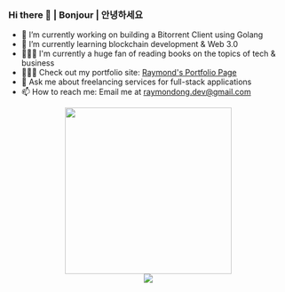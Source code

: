 ### Hi there 👋 | Bonjour | 안녕하세요

<!--
**rayjosong/rayjosong** is a ✨ _special_ ✨ repository because its `README.md` (this file) appears on your GitHub profile.
-->

- 🔭 I’m currently working on building a Bitorrent Client using Golang
- 🌱 I’m currently learning blockchain development & Web 3.0
- 🏋🏼‍♀️ I'm currently a huge fan of reading books on the topics of tech & business
- 🧑🏼‍💻 Check out my portfolio site: [Raymond's Portfolio Page](https://raymond-portfolio-react.herokuapp.com/)
- 💬 Ask me about freelancing services for full-stack applications
- 📫 How to reach me: Email me at raymondong.dev@gmail.com


<div id="header" align="center">
    <img src="https://media.giphy.com/media/L1R1tvI9svkIWwpVYr/giphy.gif" width=300>
</div>


<div id="badges" align="center">
    <a href="https://www.linkedin.com/in/raymond-ong/">
        <img src="https://img.shields.io/badge/LinkedIn-blue?                           logo=linkedin&logoColor=white&style=for-the-badge">
    </a>
    
</div>
